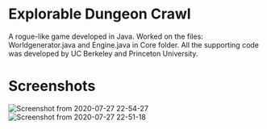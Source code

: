 # Explorable Dungeon Crawl

 A rogue-like game developed in Java. Worked on the files: Worldgenerator.java and Engine.java in Core folder. All the supporting code was developed by UC Berkeley and Princeton University.

# Screenshots
![Screenshot from 2020-07-27 22-54-27](https://user-images.githubusercontent.com/15042667/88614994-f8545100-d05e-11ea-8221-79f9523a3b41.png)
![Screenshot from 2020-07-27 22-51-18](https://user-images.githubusercontent.com/15042667/88614522-eb832d80-d05d-11ea-9dfb-9b761d0eaecb.png)
